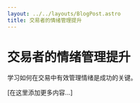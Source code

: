 ```yaml
---
layout: ../../layouts/BlogPost.astro
title: 交易者的情绪管理提升
---
```


# 交易者的情绪管理提升

学习如何在交易中有效管理情绪是成功的关键。

[在这里添加更多内容...]
